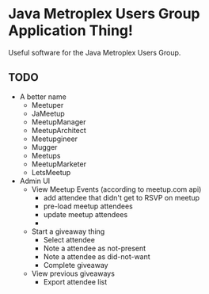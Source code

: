 # Java Metroplex Users Group Application Thing!

Useful software for the Java Metroplex Users Group.

## TODO

* A better name
    * Meetuper
    * JaMeetup
    * MeetupManager
    * MeetupArchitect
    * Meetupgineer
    * Mugger
    * Meetups
    * MeetupMarketer
    * LetsMeetup
* Admin UI
  * View Meetup Events (according to meetup.com api)
    * add attendee that didn't get to RSVP on meetup
    * pre-load meetup attendees
    * update meetup attendees
    * 
  * Start a giveaway thing
    * Select attendee
    * Note a attendee as not-present
    * Note a attendee as did-not-want
    * Complete giveaway
  * View previous giveaways
    * Export attendee list

